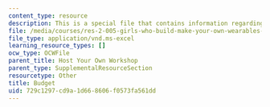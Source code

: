 ```yaml
---
content_type: resource
description: This is a special file that contains information regarding budget.
file: /media/courses/res-2-005-girls-who-build-make-your-own-wearables-workshop-spring-2015/729c1297cd9a1d668606f0573fa561dd_MITRES_2_005S15_Budget.xls
file_type: application/vnd.ms-excel
learning_resource_types: []
ocw_type: OCWFile
parent_title: Host Your Own Workshop
parent_type: SupplementalResourceSection
resourcetype: Other
title: Budget
uid: 729c1297-cd9a-1d66-8606-f0573fa561dd
---
```

